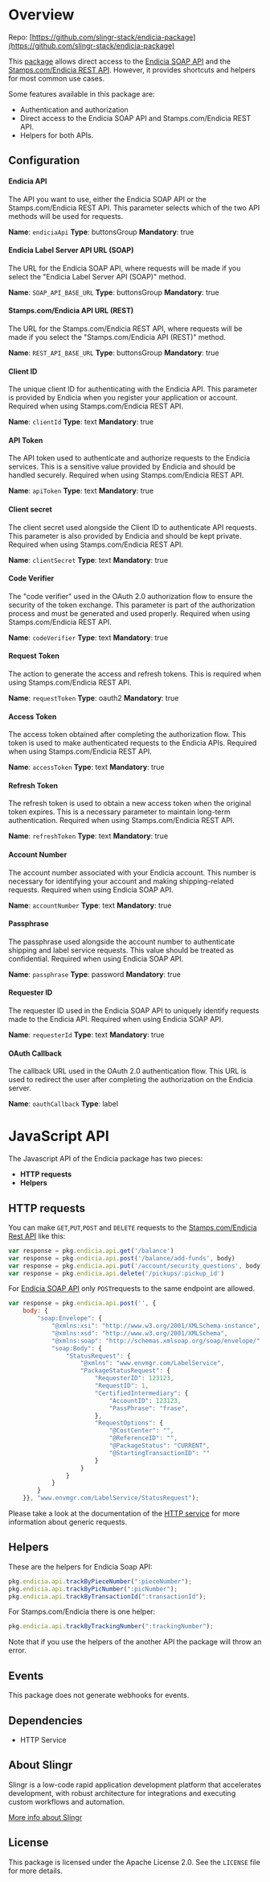 # Overview

Repo: [https://github.com/slingr-stack/endicia-package](https://github.com/slingr-stack/endicia-package)

This [package](https://platform-docs.slingr.io/dev-reference/data-model-and-logic/packages/) allows direct access to the [Endicia SOAP API](https://www.endicia.com/developer/docs/els.html#endicia-label-server-api) and the [Stamps.com/Endicia REST API](https://developer.stamps.com/rest-api/reference/serav1.html).
However, it provides shortcuts and helpers for most common use cases.

Some features available in this package are:

- Authentication and authorization
- Direct access to the Endicia SOAP API and Stamps.com/Endicia REST API.
- Helpers for both APIs.

## Configuration

#### Endicia API

The API you want to use, either the Endicia SOAP API or the Stamps.com/Endicia REST API. This parameter selects which of the two API methods will be used for requests.

**Name**: `endiciaApi`
**Type**: buttonsGroup
**Mandatory**: true

#### Endicia Label Server API URL (SOAP)

The URL for the Endicia SOAP API, where requests will be made if you select the "Endicia Label Server API (SOAP)" method.

**Name**: `SOAP_API_BASE_URL`
**Type**: buttonsGroup
**Mandatory**: true

#### Stamps.com/Endicia API URL (REST)

The URL for the Stamps.com/Endicia REST API, where requests will be made if you select the "Stamps.com/Endicia API (REST)" method.

**Name**: `REST_API_BASE_URL`
**Type**: buttonsGroup
**Mandatory**: true

#### Client ID

The unique client ID for authenticating with the Endicia API. This parameter is provided by Endicia when you register your application or account. Required when using Stamps.com/Endicia REST API.

**Name**: `clientId`
**Type**: text
**Mandatory**: true

#### API Token

The API token used to authenticate and authorize requests to the Endicia services. This is a sensitive value provided by Endicia and should be handled securely. Required when using Stamps.com/Endicia REST API.

**Name**: `apiToken`
**Type**: text
**Mandatory**: true

#### Client secret

The client secret used alongside the Client ID to authenticate API requests. This parameter is also provided by Endicia and should be kept private. Required when using Stamps.com/Endicia REST API.

**Name**: `clientSecret`
**Type**: text
**Mandatory**: true

#### Code Verifier

The "code verifier" used in the OAuth 2.0 authorization flow to ensure the security of the token exchange. This parameter is part of the authorization process and must be generated and used properly. Required when using Stamps.com/Endicia REST API.

**Name**: `codeVerifier`
**Type**: text
**Mandatory**: true

#### Request Token

The action to generate the access and refresh tokens. This is required when using Stamps.com/Endicia REST API.

**Name**: `requestToken`
**Type**: oauth2
**Mandatory**: true

#### Access Token

The access token obtained after completing the authorization flow. This token is used to make authenticated requests to the Endicia APIs. Required when using Stamps.com/Endicia REST API.

**Name**: `accessToken`
**Type**: text
**Mandatory**: true

#### Refresh Token

The refresh token is used to obtain a new access token when the original token expires. This is a necessary parameter to maintain long-term authentication. Required when using Stamps.com/Endicia REST API.

**Name**: `refreshToken`
**Type**: text
**Mandatory**: true

#### Account Number

The account number associated with your Endicia account. This number is necessary for identifying your account and making shipping-related requests. Required when using Endicia SOAP API.

**Name**: `accountNumber`
**Type**: text
**Mandatory**: true

#### Passphrase

The passphrase used alongside the account number to authenticate shipping and label service requests. This value should be treated as confidential. Required when using Endicia SOAP API.

**Name**: `passphrase`
**Type**: password
**Mandatory**: true

#### Requester ID

The requester ID used in the Endicia SOAP API to uniquely identify requests made to the Endicia API. Required when using Endicia SOAP API.

**Name**: `requesterId`
**Type**: text
**Mandatory**: true

#### OAuth Callback

The callback URL used in the OAuth 2.0 authentication flow. This URL is used to redirect the user after completing the authorization on the Endicia server.

**Name**: `oauthCallback`
**Type**: label

# JavaScript API

The Javascript API of the Endicia package has two pieces:

- **HTTP requests**
- **Helpers**

## HTTP requests
You can make `GET`,`PUT`,`POST` and `DELETE` requests to the [Stamps.com/Endicia Rest API](https://developer.stamps.com/rest-api/reference/serav1.html) like this:
```javascript
var response = pkg.endicia.api.get('/balance')
var response = pkg.endicia.api.post('/balance/add-funds', body)
var response = pkg.endicia.api.put('/account/security_questions', body)
var response = pkg.endicia.api.delete('/pickups/:pickup_id')
```
For [Endicia SOAP API](https://www.endicia.com/developer/docs/els.html#endicia-label-server-api) only `POST`requests to the same endpoint are allowed.
```javascript
var response = pkg.endicia.api.post('', {
    body: {
        "soap:Envelope": {
            "@xmlns:xsi": "http://www.w3.org/2001/XMLSchema-instance",
            "@xmlns:xsd": "http://www.w3.org/2001/XMLSchema",
            "@xmlns:soap": "http://schemas.xmlsoap.org/soap/envelope/",
            "soap:Body": {
                "StatusRequest": {
                    "@xmlns": "www.envmgr.com/LabelService",
                    "PackageStatusRequest": {
                        "RequesterID": 123123,
                        "RequestID": 1,
                        "CertifiedIntermediary": {
                            "AccountID": 123123,
                            "PassPhrase": "frase",
                        },
                        "RequestOptions": {
                            "@CostCenter": "",
                            "@ReferenceID": "",
                            "@PackageStatus": "CURRENT",
                            "@StartingTransactionID": ""
                        }
                    }
                }
            }
        }
    }}, "www.envmgr.com/LabelService/StatusRequest");
```
Please take a look at the documentation of the [HTTP service](https://github.com/slingr-stack/http-service)
for more information about generic requests.

## Helpers

These are the helpers for Endicia Soap API:

```javascript
pkg.endicia.api.trackByPieceNumber(":pieceNumber");
pkg.endicia.api.trackByPicNumber(":picNumber");
pkg.endicia.api.trackByTransactionId(":transactionId");
```

For Stamps.com/Endicia there is one helper:

```javascript
pkg.endicia.api.trackByTrackingNumber(":trackingNumber");
```

Note that if you use the helpers of the another API the package will throw an error.


## Events

This package does not generate webhooks for events.

## Dependencies
* HTTP Service

## About Slingr

Slingr is a low-code rapid application development platform that accelerates development, with robust architecture for integrations and executing custom workflows and automation.

[More info about Slingr](https://slingr.io)

## License

This package is licensed under the Apache License 2.0. See the `LICENSE` file for more details.
